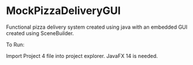 # MockPizzaDeliveryGUI
Functional pizza delivery system created using java with an embedded GUI created using SceneBuilder.

To Run:

Import Project 4 file into project explorer. JavaFX 14 is needed.
